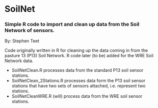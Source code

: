 # SoilNet
### Simple R code to import and clean up data from the Soil Network of sensors.
By: Stephen Teet

  Code originally written in R for cleaning up the data coming in from the pasture 13 (P13) Soil Network.  R code later (to be) added for the WRE Soil Network data.

  * SoilNetClean.R processes data from the standard P13 soil sensor stations.
  * SoilNetClean_2Stations.R processes data form the P13 soil sensor stations that have two sets of sensors attached, i.e. represent two stations.
  * SoilNetCleanWRE.R (will) process data from the WRE soil sensor stations.
